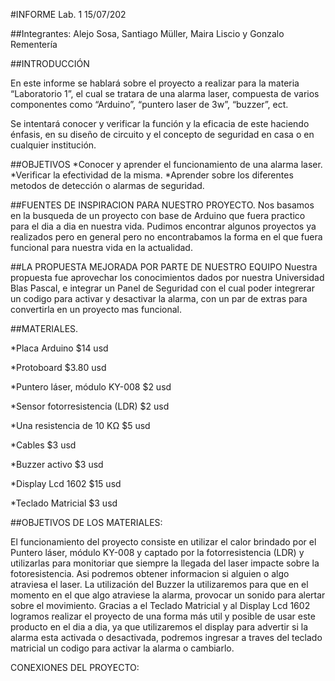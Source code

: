 #INFORME Lab. 1	
15/07/202

##Integrantes: 
Alejo Sosa, Santiago Müller, Maira Liscio y Gonzalo Rementería 

##INTRODUCCIÓN

En este informe se hablará sobre el proyecto a realizar para la materia “Laboratorio 1”, el cual se tratara de una alarma laser, compuesta de varios componentes como “Arduino”, “puntero laser de 3w”, “buzzer”, ect.

Se intentará conocer y verificar la función y la eficacia de este haciendo énfasis, en  su  diseño  de  circuito  y  el concepto de seguridad en casa o en cualquier institución.


##OBJETIVOS	
*Conocer y aprender el funcionamiento de una alarma laser.
*Verificar la efectividad de la misma.
*Aprender sobre los diferentes metodos de detección o alarmas de seguridad.	 	

##FUENTES DE INSPIRACION PARA NUESTRO PROYECTO.
Nos basamos en la busqueda de un proyecto con base de Arduino que fuera practico para el dia a dia en nuestra vida. 
Pudimos encontrar algunos proyectos ya realizados pero en general pero no encontrabamos la forma en el que fuera funcional para nuestra vida en la actualidad.

##LA PROPUESTA MEJORADA POR PARTE DE NUESTRO EQUIPO	
Nuestra propuesta fue aprovechar los conocimientos dados por nuestra Universidad Blas Pascal, e integrar un Panel de Seguridad con el cual poder integrerar un codigo para activar y desactivar la alarma, con un par de extras para convertirla en un proyecto mas funcional.

##MATERIALES.

*Placa Arduino  $14 usd
 
*Protoboard $3.80 usd
 
*Puntero láser, módulo KY-008 $2 usd
 
*Sensor fotorresistencia (LDR) $2 usd
 
*Una resistencia de 10 KΩ   $5 usd
  
*Cables  $3 usd
 
*Buzzer activo $3 usd 
 
*Display Lcd 1602 $15 usd
 
*Teclado Matricial $3 usd
 
##OBJETIVOS DE LOS MATERIALES:

El funcionamiento del proyecto consiste en utilizar el calor brindado por el Puntero láser, módulo KY-008 y captado por la  fotorresistencia (LDR) y utilizarlas para monitoriar que siempre la llegada del laser impacte sobre la fotoresistencia. Asi podremos obtener informacion si alguien o algo atraviesa el laser.
La utilización del Buzzer la utilizaremos para que en el momento en el que algo atraviese la alarma, provocar un sonido para alertar sobre el movimiento.
Gracias a el Teclado Matricial y al Display Lcd 1602 logramos realizar el proyecto de una forma más util y posible de usar este producto en el dia a dia, ya que utilizaremos el display para advertir si la alarma esta activada o desactivada, podremos ingresar a traves del teclado matricial un codigo para activar la alarma o cambiarlo.





CONEXIONES DEL PROYECTO: 	
